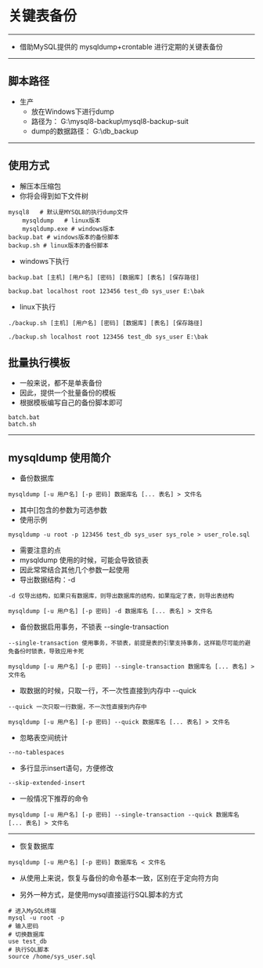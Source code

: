 # 关键表备份
---
- 借助MySQL提供的 mysqldump+crontable 进行定期的关键表备份

---
## 脚本路径
- 生产
    - 放在Windows下进行dump
    - 路径为： G:\mysql8-backup\mysql8-backup-suit
    - dump的数据路径： G:\db_backup

---
## 使用方式
- 解压本压缩包
- 你将会得到如下文件树
```shell script
mysql8   # 默认是MYSQL8的执行dump文件
    mysqldump   # linux版本
    mysqldump.exe # windows版本
backup.bat # windows版本的备份脚本
backup.sh # linux版本的备份脚本
```
- windows下执行
```shell script
backup.bat [主机] [用户名] [密码] [数据库] [表名] [保存路径]
```
```shell script
backup.bat localhost root 123456 test_db sys_user E:\bak
```
- linux下执行
```shell script
./backup.sh [主机] [用户名] [密码] [数据库] [表名] [保存路径]
```
```shell script
./backup.sh localhost root 123456 test_db sys_user E:\bak
```

## 批量执行模板
- 一般来说，都不是单表备份
- 因此，提供一个批量备份的模板
- 根据模板编写自己的备份脚本即可
```shell script
batch.bat
batch.sh
```

---
## mysqldump 使用简介
- 备份数据库
```shell script
mysqldump [-u 用户名] [-p 密码] 数据库名 [... 表名] > 文件名
```
- 其中[]包含的参数为可选参数
- 使用示例
```shell script
mysqldump -u root -p 123456 test_db sys_user sys_role > user_role.sql
```
- 需要注意的点
- mysqldump 使用的时候，可能会导致锁表
- 因此常常结合其他几个参数一起使用
- 导出数据结构：-d
```shell script
-d 仅导出结构，如果只有数据库，则导出数据库的结构，如果指定了表，则导出表结构
```
```shell script
mysqldump [-u 用户名] [-p 密码] -d 数据库名 [... 表名] > 文件名
```
- 备份数据启用事务，不锁表 --single-transaction
```shell script
--single-transaction 使用事务，不锁表，前提是表的引擎支持事务，这样能尽可能的避免备份时锁表，导致应用卡死
```
```shell script
mysqldump [-u 用户名] [-p 密码] --single-transaction 数据库名 [... 表名] > 文件名
```
- 取数据的时候，只取一行，不一次性直接到内存中 --quick
```shell script
--quick 一次只取一行数据，不一次性直接到内存中
```
```shell script
mysqldump [-u 用户名] [-p 密码] --quick 数据库名 [... 表名] > 文件名
```
- 忽略表空间统计
```shell script
--no-tablespaces
```
- 多行显示insert语句，方便修改
```shell script
--skip-extended-insert
```
- 一般情况下推荐的命令
```shell script
mysqldump [-u 用户名] [-p 密码] --single-transaction --quick 数据库名 [... 表名] > 文件名
```

---
- 恢复数据库
```shell script
mysqldump [-u 用户名] [-p 密码] 数据库名 < 文件名
```
- 从使用上来说，恢复与备份的命令基本一致，区别在于定向符方向

- 另外一种方式，是使用mysql直接运行SQL脚本的方式
```shell script
# 进入MySQL终端
mysql -u root -p 
# 输入密码
# 切换数据库
use test_db
# 执行SQL脚本
source /home/sys_user.sql
```
